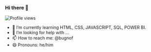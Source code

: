 ### Hi there 👋

<p align="left"> <img src="https://komarev.com/ghpvc/?username=maykbrito&color=yellow" alt="Profile views" /> </p>

- 🌱 I’m currently learning HTML, CSS, JAVASCRIPT, SQL, POWER BI.
- 🤔 I’m looking for help with ...
- 📫 How to reach me: @bugnof
- 😄 Pronouns: he/him

